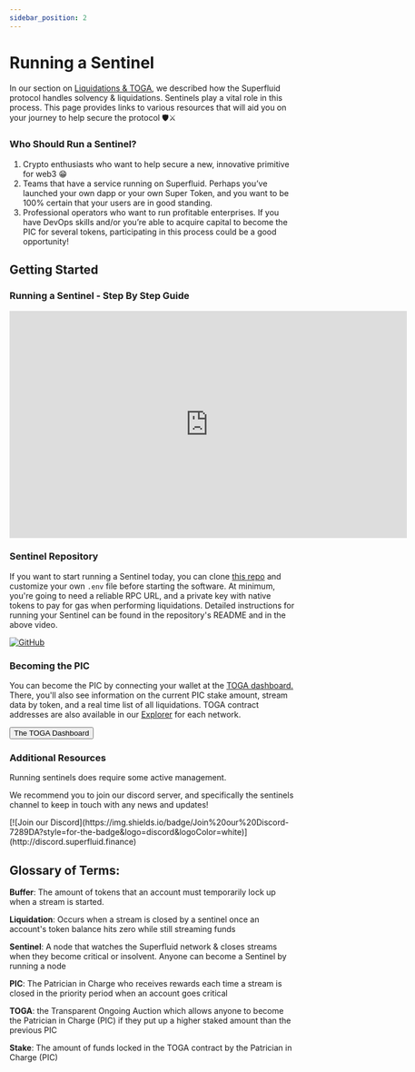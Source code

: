 ```yaml
---
sidebar_position: 2
---
```


# Running a Sentinel

In our section on [Liquidations & TOGA](./liquidations-and-toga.mdx), we described how the Superfluid protocol handles solvency & liquidations. Sentinels play a vital role in this process. This page provides links to various resources that will aid you on your journey to help secure the protocol 🛡⚔️

### Who Should Run a Sentinel?

1. Crypto enthusiasts who want to help secure a new, innovative primitive for web3 😁
2. Teams that have a service running on Superfluid. Perhaps you’ve launched your own dapp or your own Super Token, and you want to be 100% certain that your users are in good standing.
3. Professional operators who want to run profitable enterprises. If you have DevOps skills and/or you’re able to acquire capital to become the PIC for several tokens, participating in this process could be a good opportunity!

## Getting Started

### Running a Sentinel - Step By Step Guide

<div style={{ textAlign: 'center', margin: '20px' }}>
<iframe width="700" height="400" src="https://www.youtube.com/embed/COo9IoVU9A0?si=OZFO1MOSNHNNr8sG&amp;start=1147" title="YouTube video player" frameborder="0" allow="accelerometer; autoplay; clipboard-write; encrypted-media; gyroscope; picture-in-picture; web-share" allowfullscreen></iframe>
</div>

### Sentinel Repository

If you want to start running a Sentinel today, you can clone [this repo](https://github.com/superfluid-finance/superfluid-sentinel) and customize your own `.env` file before starting the software. At minimum, you're going to need a reliable RPC URL, and a private key with native tokens to pay for gas when performing liquidations. Detailed instructions for running your Sentinel can be found in the repository's README and in the above video.

<div style={{ textAlign: 'center', margin: '20px' }}>
<a href="https://github.com/superfluid-finance/superfluid-sentinel" target="_blank" rel="noopener noreferrer">
    <img src="https://img.shields.io/badge/GitHub-View%20Repo-black?style=for-the-badge&logo=github" alt="GitHub" />
</a>
</div>

### Becoming the PIC

You can become the PIC by connecting your wallet at the [TOGA dashboard.](https://toga.superfluid.finance/) There, you'll also see information on the current PIC stake amount, stream data by token, and a real time list of all liquidations. TOGA contract addresses are also available in our [Explorer](https://Explorer.superfluid.finance/) for each network.


<div style={{ textAlign: 'center', margin: '20px' }}>
  <a href="https://toga.superfluid.finance" target="_blank" rel="noopener noreferrer">
    <button class="button-50" role="button">The TOGA Dashboard</button>
  </a>
</div>

### Additional Resources

Running sentinels does require some active management.&#x20;

We recommend you to join our discord server, and specifically the sentinels channel to keep in touch with any news and updates!

<div style={{ textAlign: 'center', margin: '20px' }}>
[![Join our Discord](https://img.shields.io/badge/Join%20our%20Discord-7289DA?style=for-the-badge&logo=discord&logoColor=white)](http://discord.superfluid.finance)
</div>

## Glossary of Terms:

**Buffer**: The amount of tokens that an account must temporarily lock up when a stream is started.

**Liquidation**: Occurs when a stream is closed by a sentinel once an account's token balance hits zero while still streaming funds

**Sentinel**: A node that watches the Superfluid network & closes streams when they become critical or insolvent. Anyone can become a Sentinel by running a node

**PIC**: The Patrician in Charge who receives rewards each time a stream is closed in the priority period when an account goes critical

**TOGA**: the Transparent Ongoing Auction which allows anyone to become the Patrician in Charge (PIC) if they put up a higher staked amount than the previous PIC

**Stake**: The amount of funds locked in the TOGA contract by the Patrician in Charge (PIC)